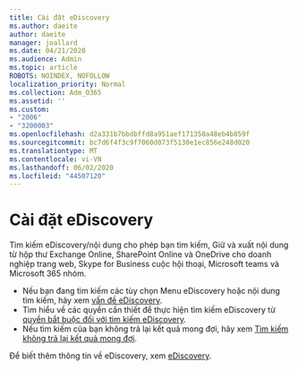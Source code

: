```yaml
---
title: Cài đặt eDiscovery
ms.author: daeite
author: daeite
manager: joallard
ms.date: 04/21/2020
ms.audience: Admin
ms.topic: article
ROBOTS: NOINDEX, NOFOLLOW
localization_priority: Normal
ms.collection: Adm_O365
ms.assetid: ''
ms.custom:
- "2006"
- "3200003"
ms.openlocfilehash: d2a331b7bbdbffd8a951aef171350a48eb4b859f
ms.sourcegitcommit: bc7d6f4f3c9f7060d073f5130e1ec856e248d020
ms.translationtype: MT
ms.contentlocale: vi-VN
ms.lasthandoff: 06/02/2020
ms.locfileid: "44507120"
---
```

# <a name="ediscovery-settings"></a>Cài đặt eDiscovery

Tìm kiếm eDiscovery/nội dung cho phép bạn tìm kiếm, Giữ và xuất nội dung từ hộp thư Exchange Online, SharePoint Online và OneDrive cho doanh nghiệp trang web, Skype for Business cuộc hội thoại, Microsoft teams và Microsoft 365 nhóm.

- Nếu bạn đang tìm kiếm các tùy chọn Menu eDiscovery hoặc nội dung tìm kiếm, hãy xem [vấn đề eDiscovery](https://docs.microsoft.com/alchemyinsights/ediscovery-issues).
- Tìm hiểu về các quyền cần thiết để thực hiện tìm kiếm eDiscovery từ [quyền bắt buộc đối với tìm kiếm eDiscovery](https://docs.microsoft.com/alchemyinsights/permissions-required-for-ediscovery-searches).
- Nếu tìm kiếm của bạn không trả lại kết quả mong đợi, hãy xem [Tìm kiếm không trả lại kết quả mong đợi](https://docs.microsoft.com/alchemyinsights/search-not-returning-expected-results).

Để biết thêm thông tin về eDiscovery, xem [eDiscovery](https://docs.microsoft.com/microsoft-365/compliance/ediscovery).
